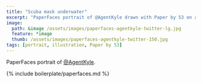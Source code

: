 ```yaml
---
title: "Scuba mask underwater"
excerpt: "PaperFaces portrait of @AgentKyle drawn with Paper by 53 on an iPad."
image: 
  path: &image /assets/images/paperfaces-agentkyle-twitter-lg.jpg 
  feature: *image
  thumb: /assets/images/paperfaces-agentkyle-twitter-150.jpg
tags: [portrait, illustration, Paper by 53]
---
```


PaperFaces portrait of [@AgentKyle](http://twitter.com/AgentKyle).

{% include boilerplate/paperfaces.md %}